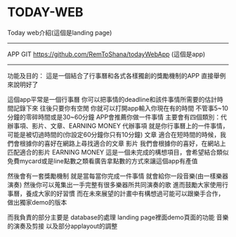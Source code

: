 # TODAY-WEB

Today web介紹(這個是landing page)
*****
APP GIT https://github.com/RemToShana/todayWebApp (這個是app)
*****

功能及目的：
這是一個結合了行事曆和各式各樣獨創的獎勵機制的APP
直接舉例來說明好了

這個app平常是一個行事曆
你可以把事情的deadline和該件事情所需要的估計時間記錄下來
往後只要你有空閒
你就可以打開app輸入你現在有的時間
不管事5~10分鐘的零碎時間或是30~60分鐘
APP會推薦你做一件事情
主要會有四個類別：代辦事項、影片、文章、EARNING MONEY
代辦事項 就是你行事曆上的一件事情，可能是被切過時間的(你設定60分鐘你只有10分鐘)
文章 適合在短時間的時候，我們會根據你的喜好在網路上尋找適合的文章
影片 我們會根據你的喜好，在網站上匹配適合的影片
EARNING MONEY 這是一個未完成的構想項目，會希望結合類似免費mycard或是line點數之類看廣告拿點數的方式來讓這個app有產值

然後會有一套獎勵機制
就是當每當你完成一件事情
就會給你一段音樂(由一樣樂器演奏)
然後你可以蒐集出一手完整有很多樂器所共同演奏的歌
進而鼓勵大家使用行事曆，養成大家的好習慣
而在未來展望的計畫中有構想過可能可以跟樂手合作，做出獨家demo的版本

而我負責的部分主要是
database的處理
landing page裡面demo頁面的功能
音樂的演奏及剪接
以及部分applayout的調整
